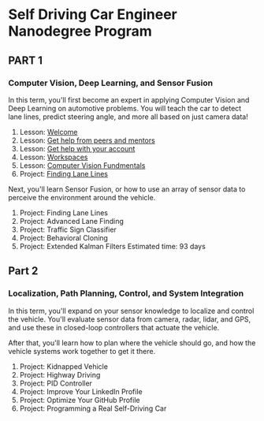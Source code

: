 # Self Driving Car Engineer Nanodegree Program

## PART 1
### Computer Vision, Deep Learning, and Sensor Fusion
In this term, you'll first become an expert in applying Computer Vision and Deep Learning on automotive problems. You will teach the car to detect lane lines, predict steering angle, and more all based on just camera data!

1. Lesson: [Welcome](Welcome)
1. Lesson: [Get help from peers and mentors](Help)
1. Lesson: [Get help with your account](Account)
1. Lesson: [Workspaces](Workspaces)
1. Lesson: [Computer Vision Fundmentals](Vision)
1. Project: [Finding Lane Lines](Lanes)


Next, you'll learn Sensor Fusion, or how to use an array of sensor data to perceive the environment around the vehicle.

1. Project: Finding Lane Lines
1. Project: Advanced Lane Finding
1. Project: Traffic Sign Classifier
1. Project: Behavioral Cloning
1. Project: Extended Kalman Filters
Estimated time: 93 days

## Part 2
### Localization, Path Planning, Control, and System Integration
In this term, you'll expand on your sensor knowledge to localize and control the vehicle. You'll evaluate sensor data from camera, radar, lidar, and GPS, and use these in closed-loop controllers that actuate the vehicle.

After that, you'll learn how to plan where the vehicle should go, and how the vehicle systems work together to get it there.

1. Project: Kidnapped Vehicle
1. Project: Highway Driving
1. Project: PID Controller
1. Project: Improve Your LinkedIn Profile
1. Project: Optimize Your GitHub Profile
1. Project: Programming a Real Self-Driving Car